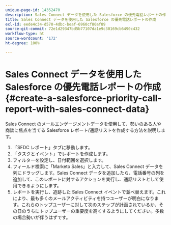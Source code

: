 ```yaml
---
unique-page-id: 14352470
description: Sales Connect データを使用した Salesforce の優先電話レポートの作成 — Marketo ドキュメント — 製品ドキュメント
title: Sales Connect データを使用した Salesforce の優先電話レポートの作成
exl-id: eede4c34-d570-4dbc-beaf-6960cf80af89
source-git-commit: 72e1d29347bd5b77107da1e9c30169cb6490c432
workflow-type: ht
source-wordcount: '172'
ht-degree: 100%

---
```


# Sales Connect データを使用した Salesforce の優先電話レポートの作成 {#create-a-salesforce-priority-call-report-with-sales-connect-data}

Sales Connect のメールエンゲージメントデータを使用して、勢いのある人や商談に焦点を当てる Salesforce レポート/通話リストを作成する方法を説明します。

1. 「SFDC レポート」タブに移動します。
1. 「タスクとイベント」でレポートを作成します。
1. フィルターを設定し、日付範囲を選択します。
1. フィールド検索に「Marketo Sales」と入力して、Sales Connect データを列にドラッグします。Sales Connect データを追加したら、電話番号の列を追加して、このレポートに対するアクションを実行し、通話リストとして使用できるようにします。
1. レポートを実行し、追跡した Sales Connect イベントで並べ替えます。これにより、最も多くのメールアクティビティを持つユーザーが明白になります。これらのトップユーザーに対して次のステップが計画されているか、その日のうちにトップユーザーの重要度を高くするようにしてください。多数の場合勢いが伴うはずです。
